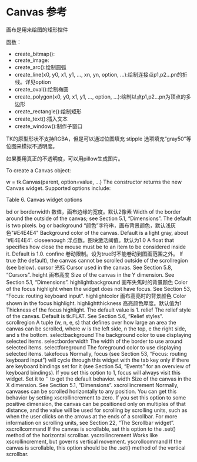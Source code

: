 # Canvas 参考

画布是用来绘图的矩形控件

函数：

- create_bitmap():
- create_image:
- create_arc():绘制圆弧
- create_line(x0, y0, x1, y1, ..., xn, yn, option, ...):绘制连接点p1,p2...pn的折线。详见option
- create_oval():绘制椭圆
- create_polygon(x0, y0, x1, y1, ..., option, ...):绘制以点p1,p2...pn为顶点的多边形
- create_rectangle():绘制矩形
- create_text():插入文本
- create_window():制作子窗口

TK的原型形状不支持RGBA，但是可以通过位图填充 stipple 选项填充“gray50”等位图来模拟不透明度。

如果要用真正的不透明度，可以用pillow生成图片。

To create a Canvas object:


w = tk.Canvas(parent, option=value, ...)
The constructor returns the new Canvas widget. Supported options include:

Table 6. Canvas widget options

bd or borderwidth
数值，画布边缘的宽度。默认2像素
Width of the border around the outside of the canvas; see Section 5.1, “Dimensions”. The default is two pixels.
bg or background
“颜色”字符串，画布背景颜色，默认浅灰色"#E4E4E4"
Background color of the canvas. Default is a light gray, about '#E4E4E4'.
closeenough
浮点数。图块激活阈值。默认为1.0
A float that specifies how close the mouse must be to an item to be considered inside it. Default is 1.0.
confine
卷动限制。设为true时不能卷动到图画范围之外。
If true (the default), the canvas cannot be scrolled outside of the scrollregion (see below).
cursor
光标
Cursor used in the canvas. See Section 5.8, “Cursors”.
height
画布高度
Size of the canvas in the Y dimension. See Section 5.1, “Dimensions”.
highlightbackground
画布失焦时的背景颜色
Color of the focus highlight when the widget does not have focus. See Section 53, “Focus: routing keyboard input”.
highlightcolor
画布高亮时的背景颜色
Color shown in the focus highlight.
highlightthickness
高亮颜色厚度。默认值为1
Thickness of the focus highlight. The default value is 1.
relief
The relief style of the canvas. Default is tk.FLAT. See Section 5.6, “Relief styles”.
scrollregion
A tuple (w, n, e, s) that defines over how large an area the canvas can be scrolled, where w is the left side, n the top, e the right side, and s the bottom.
selectbackground
The background color to use displaying selected items.
selectborderwidth
The width of the border to use around selected items.
selectforeground
The foreground color to use displaying selected items.
takefocus
Normally, focus (see Section 53, “Focus: routing keyboard input”) will cycle through this widget with the tab key only if there are keyboard bindings set for it (see Section 54, “Events” for an overview of keyboard bindings). If you set this option to 1, focus will always visit this widget. Set it to '' to get the default behavior.
width
Size of the canvas in the X dimension. See Section 5.1, “Dimensions”.
xscrollincrement
Normally, canvases can be scrolled horizontally to any position. You can get this behavior by setting xscrollincrement to zero. If you set this option to some positive dimension, the canvas can be positioned only on multiples of that distance, and the value will be used for scrolling by scrolling units, such as when the user clicks on the arrows at the ends of a scrollbar. For more information on scrolling units, see Section 22, “The Scrollbar widget”.
xscrollcommand
If the canvas is scrollable, set this option to the .set() method of the horizontal scrollbar.
yscrollincrement
Works like xscrollincrement, but governs vertical movement.
yscrollcommand
If the canvas is scrollable, this option should be the .set() method of the vertical scrollbar.
